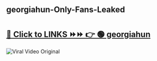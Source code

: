 
 ## georgiahun-Only-Fans-Leaked

# <h2><a href="https://clipsfans.com/georgiahun&ref=git">🔗 Click to LINKS ⏩⏩ 👉 🟢 georgiahun </a></h2>

<a href="https://clipsfans.com/georgiahun&ref=git" rel="nofollow" data-target="animated-image.originalLink"><img src="https://i.ibb.co.com/xMMVF88/686577567.gif" alt="Viral Video Original" style="max-width: 100%; display: inline-block;" data-target="animated-image.originalImage"></a>
